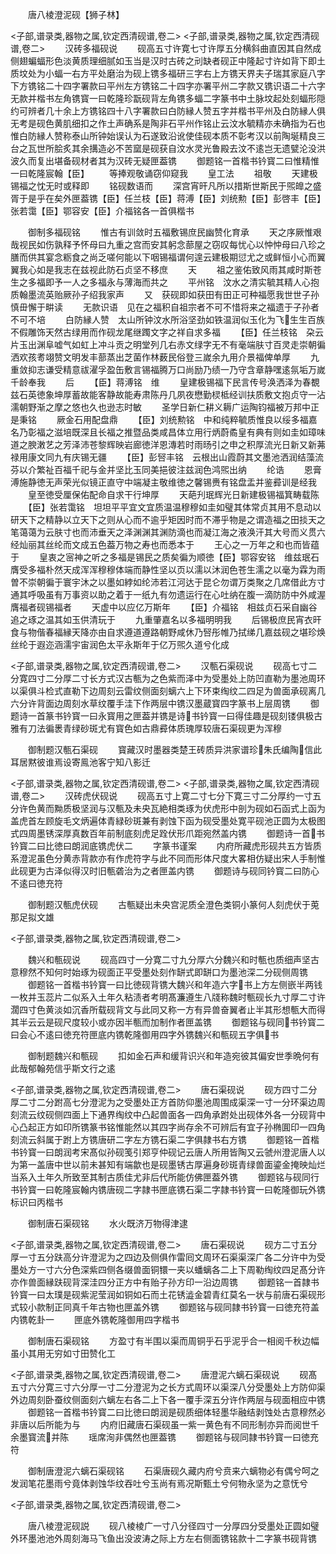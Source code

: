 <!-- { "loadSidebar": true } -->
　　唐八棱澄泥砚【狮子林】

<子部,谱录类,器物之属,钦定西清砚谱,卷二>
<子部,谱录类,器物之属,钦定西清砚谱,卷二>
　　汉砖多福砚说
　　砚高五寸许寛七寸许厚五分横斜曲直因其自然成侧翅蝙蝠形色淡黄质理细腻如玉当是汉时古砖之刓缺者砚正中隆起寸许如背下即土质坟处为小蝠一右方平处磨治为砚上镌多福研三字右上方镌天界夫子瑞其家庭八字下方镌铭二十四字署款曰平州左方镌铭二十四字亦署平州二字款又镌识语二十六字无款并楷书左角镌寳一曰乾隆珍翫砚背左角镌多蝠二字篆书中土脉坟起处刻蝠形隠约可辨者几十余上方镌铭四十八字署款曰白防縁人赞五字并楷书平州及白防縁人俱无考是砚色黄肌细扣之作土声确系是陶非石平州作铭止云汶水毓精亦未确指为石也惟白防縁人赞称泰山所钟始误认为石遂致沿讹使佳砚本质不彰考汉以前陶埏精良三台之瓦世所脍炙其余搆造必不苦窳是砚获自汶水灵光鲁殿去汶不逺岂无遗甓沦没洪波久而复出堪备砚材者其为汉砖无疑匣葢镌
　　御题铭一首楷书钤寳二曰惟精惟一曰乾隆宸翰【臣】
　　等捧观敬诵窃仰窥我
　　皇工法
　　祖敬
　　天建极锡福之忱无时或释即
　　铭砚数语而
　　深宫宵旰凡所以措斯世斯民于煕皥之盛胥于是乎在矣外匣葢镌【臣】任兰枝【臣】蒋溥【臣】刘统勲【臣】彭啓丰【臣】张若霭【臣】鄂容安【臣】介福铭各一首俱楷书

　　御制多福砚铭
　　惟古有训敛时五福敷锡庶民幽赞化育承
　　天之序厥惟艰哉视民如伤孰释予怀母曰九重之宫而安其躬念蔀屋之窃叹每忧心以忡忡母曰八珍之膳而供其宴念粝食之尚乏嗟何能以下咽锡福谓何遑云建极期愆尤之或鲜恒小心而翼翼我心如是我志在兹视此防石贞坚不移庶
　　天
　　祖之鉴佑致风雨其咸时斯苍生之多福即予一人之多福永与薄海而共之
　　平州铭　汶水之清实毓其精人心抱质翰墨流英贻厥孙子绍我家声
　　又　获砚即如获田有田正可种福愿我世世子孙慎毌懈于畊读
　　无款识语　见在之福积自祖宗者不可不惜将来之福遗于子孙者不可不培
　　白防縁人赞　太山所钟汶水所浴坚劲如铁温润似玉化为飞生生百族不假雕饰天然古绿用而作砚龙尾继躅文字之祥自求多福
　　【臣】任兰枝铭　朶云片玉出渊阜嘘气如虹上冲斗贡之明堂列几右赤文绿字无不有毫端肤寸百灵走崇朝徧洒欢孩耉翊赞文明发丰蔀蒸出芝菌作林薮民俗登三嵗余九用介景福俾单厚
　　九重敛抑志谦受精意祓濯孚盈缶敷言锡福腾万口尚励乃绩一乃守含章静嘿逺氛垢万嵗千龄奉我
　　后
　　【臣】蒋溥铭　维
　　皇建极锡福下民言传号涣洒泽为春覩兹石英徳象坤厚蓄故能客静故能寿肃陈丹几夙夜懋勤棂柢经训扶质敷文抱贞守一沾濡朝野渐之摩之悠也久也逊志时敏
　　圣学日新仁耕义耨广运陶钧福被万邦中正是秉铭
　　厥金石用配盘鼎
　　【臣】刘统勲铭　中和纯粹毓质惟良以绥多福嘉名乃彰福之滋培既深且长福之推暨品类咸昌体立用行炳蔚矞皇有典有则如圭如璋味道之腴潄艺之芳泽沛苍黎辉映岩廊徳洋恩漙若时雨旸引之申之积厚流光日新又新茀禄用康文同九有庆锡无疆
　　【臣】彭唘丰铭　云根出山霞蔚其文墨池洒润结藻流芬以介繁祉百福千祀与金并坚比玉同美挹彼注兹润色鸿煕出纳
　　纶诰
　　恩膏溥施静徳无声荣光似镜正直守中端凝主敬维徳之馨锡赉有铭盘盂并鉴彛训是经我
　　皇至徳受厘保佑配命自求干行坤厚
　　天葩刋珉辉光日新建极锡福箕畴载陈
　　【臣】张若霭铭　坦坦平平宜文宜质温温穆穆如圭如璧其体常贞其用不息动以研天下之精静以立天下之则从心而不逾乎矩因时而不滞乎物是之谓造福之田掞天之笔蔼蔼为云肤寸也而沛垂天之泽渊渊其渊防滴也而凝江海之液涣汗其大号而义贯六经灿丽其丝纶而文成五色葢万物之寿也而悉本于
　　王心之一万年之和也而皆蕴于
　　皇衷之宻神之听之多福是锡民之质矣徧为顺徳【臣】鄂容安铭　维兹珉石膺受多福朴然天成浑浑穆穆体端而静性坚以页以濡以沐润色苍生濡之以毫为霖为雨曽不崇朝徧于寰宇沐之以墨如綍如纶沛若江河达于昆仑勿谓万类聚之几席借此方寸通其呼吸虽有万事资以助之着于一纸九有勿遗运行在心吐纳在腹一滴防防中外咸渥膺福者砚锡福者
　　天虚中以应亿万斯年
　　【臣】介福铭　相兹贞石采自幽谷追之琢之温其如玉供清玩于
　　九重肇嘉名以多福明明我
　　后锡极庶民宵衣旰食与物偕春福縁天降亦由自求遵道遵路朝野咸休乃唘彤帷乃拭绨几嘉兹砚之堪珍焕丝纶于遐迩涵濡宇宙润色太平永斯年于亿万煕久道兮化成

<子部,谱录类,器物之属,钦定西清砚谱,卷二>
　　汉甎石渠砚说
　　砚高七寸二分寛四寸二分厚二寸长方式汉古甎为之色紫而泽中为受墨处上防凹直勒为墨池周环以渠俱斗检式直勒下边周刻云雷纹侧面刻螭六上下环束绹纹二四足为兽面承砚离几六分许背面边周刻水草纹覆手洼下作两层中镌汉墨蔵寳四字篆书上层周镌
　　御题诗一首篆书钤寳一曰永寳用之匣葢并镌是诗书钤寳一曰得佳趣是砚刻镂俱极古雅有刀法徧褁青绿砂斑尤有寳色如古鼎彛体质瑰厚较唐石渠砚更为浑穆

　　御制题汉甎石渠砚
　　寳藏汉时墨器类楚王砖质异洪家谱珍朱氏编陶信此耳居黙彼谁焉设寄鳯池客宁知八影迁

<子部,谱录类,器物之属,钦定西清砚谱,卷二>
<子部,谱录类,器物之属,钦定西清砚谱,卷二>
　　汉砖虎伏砚说
　　砚高五寸上寛二寸七分下寛三寸二分厚约一寸五分许色黄而黝质极坚润与汉甎及未央瓦絶相类琢为伏虎形中剖为砚如石函式上函为盖虎首左顾旋毛文炳遍体青緑砂斑兼有剥蚀下函为砚受墨处寛平砚池正圆为太极图式四周墨锈深厚真数百年前制底刻虎足跧伏形爪距宛然盖内镌
　　御题诗一首书钤寳二曰比徳曰朗润底镌虎伏二
　　字篆书谨案
　　内府所藏虎形砚共五方皆质系澄泥虽色分黄赤背款亦有作虎符字与此不同而形体尺度大畧相仿疑出宋人手制惟此砚更为古泽似得汉时旧甎砻治为之者匣盖内镌
　　御题诗与砚同钤寳二曰防心不逺曰徳充符

　　御制题汉甎虎伏砚
　　古甎疑出未央宫泥质全澄色类铜小篆何人刻虎伏于莵那足拟文雄

<子部,谱录类,器物之属,钦定西清砚谱,卷二>

　　魏兴和甎砚说
　　砚高四寸一分寛二寸九分厚六分魏兴和时甎也质细声坚古意穆然不知何时始琢为砚面正平受墨处刻作缾式即缾口为墨池深二分砚侧周镌
　　御题铭一首楷书钤寳一曰比徳砚背镌大魏兴和年造六字书上方左侧嵌半两钱一枚并玉蕊片二似系入土年久粘渍者考明髙濂遵生八牋称魏时甎砚长九寸厚二寸许濶四寸色黄淡如沉香所载砚背文与此同又称一方有异兽奋翼者止半其形想甎大而得其半云云是砚尺度较小或亦因半甎而加制作者匣盖镌
　　御题铭与砚同书钤寳二曰会心不逺曰徳充符匣底内镌乾隆御用四字外镌魏兴和甎砚五字俱书

　　御制题魏兴和甎砚
　　扣如金石声和缓背识兴和年造宛彼其偏安世季晩何有此哉郁翰苑信乎斯文行之逺

<子部,谱录类,器物之属,钦定西清砚谱,卷二>
　　唐石渠砚说
　　砚方四寸二分厚二寸二分跗高七分澄泥为之受墨处正方首防仰墨池周围成渠深一寸一分环渠边周刻流云纹砚侧四面上下通界绹纹中凸起兽面各一四角承跗处出砚体外各一分砚背中心凸起正方如印所镌篆书铭惟能然以其四字尚存余不可辨后有宜子孙椭圎印一四角刻流云斜属于跗上方镌唐研二字左方镌石渠二字俱隷书右方镌
　　御题铭一首楷书钤寳一曰朗润考宋髙似孙砚笺引郑亨仲砚记云唐人所用皆陶又云虢州澄泥唐人以为第一盖唐中世以前未甚知有端歙也是砚墨锈古厚遍身砂斑青绿兽面鎏金掩映灿烂当系入土年久所致至其制古质佳尤非后代所能仿佛匣葢外镌
　　御题铭与砚同行书钤寳一曰乾隆宸翰内镌唐砚二字隷书匣底镌石渠二字隷书钤寳一曰乾隆御玩外镌标识曰丙楷书

　　御制唐石渠砚铭
　　水火既济万物得津逮

<子部,谱录类,器物之属,钦定西清砚谱,卷二>
　　唐石渠砚说
　　砚方二寸五分厚一寸五分趺高分许澄泥为之四边及侧俱作雷囘文周环石渠渠深广各二分许中为受墨处方一寸六分色深紫四侧各缀兽面铜镮一夹以蟠螭各二上下周勒绹纹四足髙分许亦作兽面縁趺砚背深洼四分正方中有贻子孙方印一沿边周镌
　　御题铭一首隷书钤寳一曰太璞是砚紫泥莹润如铜如石而土花锈澁金碧青红莫名一状与前唐石渠砚形式较小款制正同真千年古物也匣盖外镌
　　御题铭与砚同隷书钤寳一曰徳充符盖内镌乾卦一
　　匣底外镌乾隆御用四字楷书

　　御制唐石渠砚铭
　　方盈寸有半围以渠而周铜乎石乎泥乎合一相阅千秋边幅虽小其用无穷如寸田赞化工

<子部,谱录类,器物之属,钦定西清砚谱,卷二>
　　唐澄泥六螭石渠砚说
　　砚髙五寸六分寛三寸六分厚一寸二分澄泥为之长方式周环以渠深八分受墨处上方防仰渠外边周刻卧蚕纹侧面刻六螭左右各二上下各一覆手深五分许作两层与砚面相应中镌
　　御题铭一首楷书钤寳二曰比徳曰朗润是砚质细体轻墨华融结剥蚀处古意穆然必非唐以后所能为与
　　内府旧藏唐石渠砚虽一紫一黄色有不同形制亦异而阅世千余墨寳流并陈
　　瑶席洵非偶然也匣葢镌
　　御题铭与砚同隷书钤寳一曰徳充符

　　御制唐澄泥六螭石渠砚铭
　　石渠唐砚久藏内府兮贲来六螭物必有偶兮呵之发润笔花墨雨兮竟体剥蚀华纹吞吐兮玉尚有焉况斯甄土兮何物永坚为之意怃兮

<子部,谱录类,器物之属,钦定西清砚谱,卷二>

　　唐八棱澄泥砚説
　　砚八棱棱广一寸八分径四寸一分厚四分受墨处正圆如璧外环墨池池外周刻海马飞鱼出没波涛之际上方左右侧面镌铭款十二字篆书砚背镌
